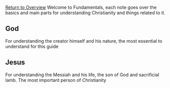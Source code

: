 [Return to Overview](../Overview.md)
Welcome to Fundamentals, each note goes over the basics and main parts for understanding Christianity and things related to it. 

## God
For understanding the creator himself and his nature, the most essential to understand for this guide 

## Jesus
For understanding the Messiah and his life, the son of God and sacrificial lamb. The most important person of Christianity 
